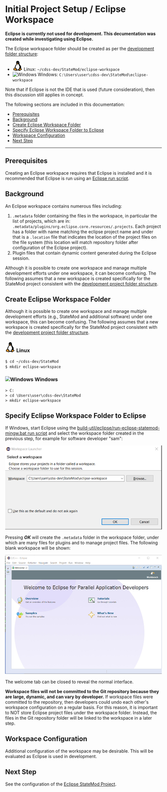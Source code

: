# Initial Project Setup / Eclipse Workspace #

**Eclipse is currently not used for development.
This decumentation was created while investigating using Eclipse.**

The Eclipse workspace folder should be created as per
the [development folder structure](../project-init/overview.md#development-folder-structure):

* ![Linux](../images/linux-32.png) Linux: `~/cdss-dev/StateMod/eclipse-workspace`
* ![Windows](../images/windows-32.ico) Windows: `C:\Users\user\cdss-dev\StateMod\eclipse-workspace`

Note that if Eclipse is not the IDE that is used (future consideration), then this discussion still applies in concept.

The following sections are included in this documentation:

* [Prerequisites](#prerequisites)
* [Background](#background)
* [Create Eclipse Workspace Folder](#create-eclipse-workspace-folder)
* [Specify Eclipse Workspace Folder to Eclipse](#specify-eclipse-workspace-folder-to-eclipse)
* [Workspace Configuration](#workspace-configuration)
* [Next Step](#next-step)

--------------

## Prerequisites ##

Creating an Eclipse workspace requires that Eclipse is installed and it is recommended that Eclipse
is run using an [Eclipse run script](eclipse-run-script.md).

## Background ##

An Eclipse workspace contains numerous files including:

1.  `.metadata` folder containing the files in the workspace, in particular the list of projects, which are in:
    `.metadata/plugins/org.eclipse.core.resources/.projects`.
    Each project has a folder with name matching the eclipse project name and under that is a `.location` file that
    indicates the location of the project files on the file system (this location will match repository folder after
    configuration of the Eclipse project).
2.  Plugin files that contain dynamic content generated during the Eclipse session.

Although it is possible to create one workspace and manage multiple development efforts under one workspace,
it can become confusing.
The following assumes that a new workspace is created specifically for the StateMod project
consistent with the [development project folder structure](overview.md#development-folder-structure).

## Create Eclipse Workspace Folder ##

Although it is possible to create one workspace and manage multiple development efforts
(e.g., StateMod and additional software) under one workspace,
this can become confusing.
The following assumes that a new workspace is created specifically for the StateMod project
consistent with the [development project folder structure](overview.md#development-folder-structure).

### ![Linux](../images/linux-32.png) Linux ###

```bash
$ cd ~/cdss-dev/StateMod
$ mkdir eclipse-workspace
```

### ![Windows](../images/windows-32.ico) Windows ###

```com
> C:
> cd \Users\user\cdss-dev\StateMod
> mkdir eclipse-workspace
```

## Specify Eclipse Workspace Folder to Eclipse ##

If Windows, start Eclipse using the [build-util/eclipse/run-eclipse-statemod-mingw.bat run script](eclipse-run-script.md)
and select the workspace folder created in the previous step, for example for software developer "sam":

![Eclipse new workspace](eclipse-workspace-images/eclipse-workspace-select.png)

Pressing ***OK*** will create the `.metadata` folder in the workspace folder, under which are many files for plugins and
to manage project files.  The following blank workspace will be shown:

![Eclipse blank workspace](eclipse-workspace-images/eclipse-workspace-blank.png)

The welcome tab can be closed to reveal the normal interface.

**Workspace files will not be committed to the Git repository because they are large, dynamic, and can vary by
developer.**  If workspace files were committed to the repository, then developers could undo each other's workspace configuration on a regular basis.
For this reason, it is important to NOT store Eclipse project files under the workspace folder.
Instead, the files in the Git repository folder will be linked to the workspace in a later step.

## Workspace Configuration ##

Additional configuration of the workspace may be desirable.
This will be evaluated as Eclipse is used in development.

## Next Step ##

See the configuration of the [Eclipse StateMod Project](eclipse-statemod-project.md).

